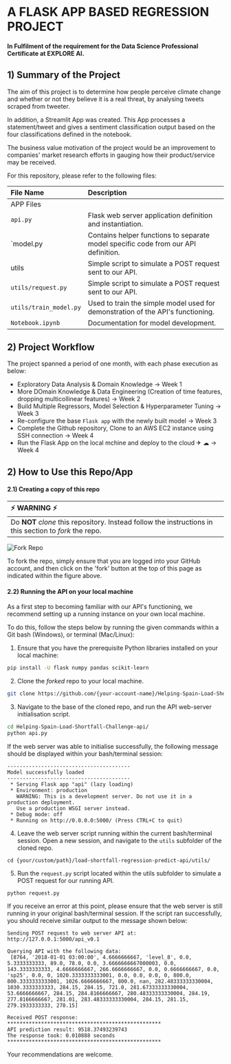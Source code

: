 # A FLASK APP BASED REGRESSION PROJECT

#### In Fulfilment of the requirement for the Data Science Professional Certificate at EXPLORE AI.


## 1) Summary of the Project
The aim of this project is to determine how people perceive climate change and whether or not they believe it is a real threat, by analysing tweets scraped from tweeter. 

In addition, a Streamlit App was created. This App processes a statement/tweet and gives a sentiment classification output based on the four classifications defined in the notebook.

The business value motivation of the project would be an improvement to companies' market research efforts in gauging how their product/service may be received.

For this repository, please refer to the following files:

| File Name              | Description                                                                       |
| :--------------------- | :---------------------------------------------------------------------------------|
| APP Files              |                                                                                   |
| `api.py`               | Flask web server application definition and instantiation.                        |
| `model.py              | Contains helper functions to separate model specific code from our API definition.|
| utils                  | Simple script to simulate a POST request sent to our API.                         |
| `utils/request.py`     | Simple script to simulate a POST request sent to our API.                         | 
| `utils/train_model.py` | Used to train the simple model used for demonstration of the API's functioning.   |
| `Notebook.ipynb`       | Documentation for model development.                                              |

## 2) Project Workflow
The project spanned a period of one month, with each phase execution as below:
 - Exploratory Data Analysis & Domain Knowledge -> Week 1
 - More DOmain Knowledge & Data Engineering (Creation of time features, dropping multicollinear features) -> Week 2
 - Build Multiple Regressors, Model Selection & Hyperparameter Tuning -> Week 3
 - Re-configure the base ```Flask app``` with the newly built model -> Week 3
 - Complete the Github repository, Clone to an AWS EC2 instance using SSH connection -> Week 4
 - Run the Flask App on the local mchine and deploy to the cloud ✈ ☁ -> Week 4
 
## 2) How to Use this Repo/App

#### 2.1) Creating a copy of this repo

| ⚡️ WARNING ⚡️ |
|:--------------------|
|Do **NOT** *clone* this repository. Instead follow the instructions in this section to *fork* the repo.|

![Fork Repo](assets/imgs/Fork_repo.png)  

To fork the repo, simply ensure that you are logged into your GitHub account, and then click on the 'fork' button at the top of this page as indicated within the figure above.

#### 2.2) Running the API on your local machine

As a first step to becoming familiar with our API's functioning, we recommend setting up a running instance on your own local machine.

To do this, follow the steps below by running the given commands within a Git bash (Windows), or terminal (Mac/Linux):

 1. Ensure that you have the prerequisite Python libraries installed on your local machine:

 ```bash
 pip install -U flask numpy pandas scikit-learn
 ```

 2. Clone the *forked* repo to your local machine.

 ```bash
 git clone https://github.com/{your-account-name}/Helping-Spain-Load-Shortfall-Challenge-api.git
 ```  

 3. Navigate to the base of the cloned repo, and run the API web-server initialisation script.


 ```bash
 cd Helping-Spain-Load-Shortfall-Challenge-api/
 python api.py
 ```

 If the web server was able to initialise successfully, the following message should be displayed within your bash/terminal session:

```
----------------------------------------
Model successfully loaded
----------------------------------------
 * Serving Flask app "api" (lazy loading)
 * Environment: production
   WARNING: This is a development server. Do not use it in a production deployment.
   Use a production WSGI server instead.
 * Debug mode: off
 * Running on http://0.0.0.0:5000/ (Press CTRL+C to quit)
```

4. Leave the web server script running within the current bash/terminal session. Open a new session, and navigate to the `utils` subfolder of the cloned repo.

```
cd {your/custom/path}/load-shortfall-regression-predict-api/utils/
```

5. Run the `request.py` script located within the utils subfolder to simulate a POST request for our running API.

```
python request.py
```


If you receive an error at this point, please ensure that the web server is still running in your original bash/terminal session. If the script ran successfully, you should receive similar output to the message shown below:


```
Sending POST request to web server API at: http://127.0.0.1:5000/api_v0.1

Querying API with the following data: 
 [8764, '2018-01-01 03:00:00', 4.6666666667, 'level_8', 0.0, 5.3333333333, 89.0, 78.0, 0.0, 3.6666666667000003, 0.0, 143.3333333333, 4.6666666667, 266.6666666667, 0.0, 0.6666666667, 0.0, 'sp25', 0.0, 0, 1020.3333333333001, 0.0, 0.0, 0.0, 0, 800.0, 800.3333333333001, 1026.6666666667, 800.0, nan, 282.48333333330004, 1030.3333333333, 284.15, 284.15, 721.0, 281.67333333330004, 53.6666666667, 284.15, 284.8166666667, 280.48333333330004, 284.19, 277.8166666667, 281.01, 283.48333333330004, 284.15, 281.15, 279.1933333333, 278.15]

Received POST response:
**************************************************
API prediction result: 9518.37493239743
The response took: 0.010888 seconds
**************************************************
```

Your recommendations are welcome.
